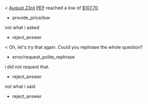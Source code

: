 < [August 23rd](time/price_time) [PEP](ticker_symbol) reached a low of [$107.70](currency/price)
* provide_price/low

not what i asked
* reject_answer

< Oh, let's try that again. Could you rephrase the whole question?
* error/request_polite_rephrase

i did not request that.
* reject_answer

not what i said
* reject_answer